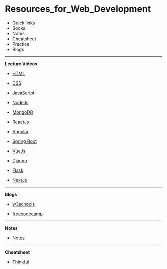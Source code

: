 # Resources_for_Web_Development
- Quick links
- Books
- Notes
- Cheatsheet
- Practice
- Blogs

<hr>

**Lecture Videos**

- [HTML](https://www.youtube.com/watch?v=BsDoLVMnmZs&ab_channel=CodeWithHarry)

- [CSS](https://www.youtube.com/watch?v=Edsxf_NBFrw&ab_channel=CodeWithHarry)

- [JavaScript](https://www.youtube.com/playlist?list=PLlasXeu85E9cQ32gLCvAvr9vNaUccPVNP)

- [NodeJs](https://www.youtube.com/playlist?list=PLobAq7hWqZWGTfhj4jNQAVzJd_y6iTErQ)

- [MongoDB](https://www.youtube.com/playlist?list=PLwGdqUZWnOp1P9xSsJg7g3AY0CUjs-WOa)

- [ReactJs](https://www.youtube.com/playlist?list=PLu0W_9lII9agx66oZnT6IyhcMIbUMNMdt)

- [Angular](https://www.youtube.com/watch?v=pCewaWYNnu4&ab_channel=CodeStepByStep)

- [Spring Boot](https://www.youtube.com/playlist?list=PLqq-6Pq4lTTbx8p2oCgcAQGQyqN8XeA1x)

- [VueJs](https://www.youtube.com/playlist?list=PL8p2I9GklV45qwTH-mdzllUuFRJO-euYn)

- [Django](https://www.youtube.com/playlist?list=PLu0W_9lII9ah7DDtYtflgwMwpT3xmjXY9)

- [Flask](https://www.youtube.com/playlist?list=PLu0W_9lII9agAiWp6Y41ueUKx1VcTRxmf)

- [NextJs](https://www.youtube.com/playlist?list=PLu0W_9lII9agtWvR_TZdb_r0dNI8-lDwG)

<hr>

**Blogs**

- [w3schools](https://www.w3schools.com/)

- [freecodecamp](https://www.freecodecamp.org/)

<hr>

**Notes**

- [Notes](https://drive.google.com/file/d/1PDqyP3NiGf4hwOU2B2NMRaZ8NEsiYn8r/view?usp=sharing)

<hr>

**Cheatsheet**

- [Thinkful](https://www.thinkful.com/blog/web-developer-cheat-sheet/)
